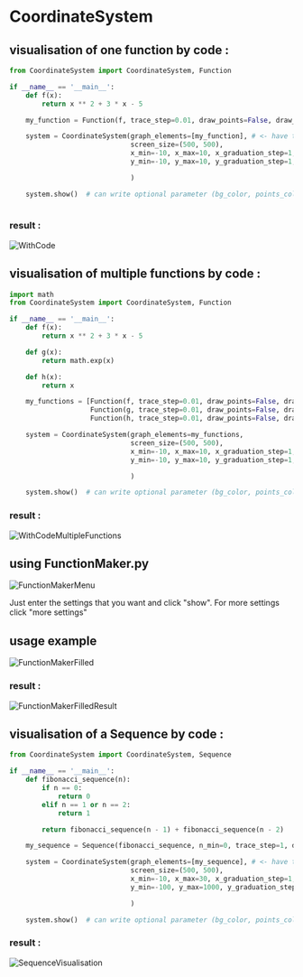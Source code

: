 # CoordinateSystem

## visualisation of one function by code :
```python
from CoordinateSystem import CoordinateSystem, Function

if __name__ == '__main__':
    def f(x):
        return x ** 2 + 3 * x - 5

    my_function = Function(f, trace_step=0.01, draw_points=False, draw_lines_between_points=True)

    system = CoordinateSystem(graph_elements=[my_function], # <- have to be a list
                              screen_size=(500, 500),
                              x_min=-10, x_max=10, x_graduation_step=1,
                              y_min=-10, y_max=10, y_graduation_step=1,

                              )

    system.show()  # can write optional parameter (bg_color, points_color_list, axes_color, graduation_color, show_coordinate, win_title, show_ignored_error)
   
```

### result : 
![WithCode](https://github.com/crocroque/FunctionVisualizer/blob/main/images/WithCode.png)

## visualisation of multiple functions by code :
```python
import math
from CoordinateSystem import CoordinateSystem, Function

if __name__ == '__main__':
    def f(x):
        return x ** 2 + 3 * x - 5

    def g(x):
        return math.exp(x)

    def h(x):
        return x

    my_functions = [Function(f, trace_step=0.01, draw_points=False, draw_lines_between_points=True),
                    Function(g, trace_step=0.01, draw_points=False, draw_lines_between_points=True),
                    Function(h, trace_step=0.01, draw_points=False, draw_lines_between_points=True)] # <- have to be a list

    system = CoordinateSystem(graph_elements=my_functions,
                              screen_size=(500, 500),
                              x_min=-10, x_max=10, x_graduation_step=1,
                              y_min=-10, y_max=10, y_graduation_step=1,

                              )

    system.show()  # can write optional parameter (bg_color, points_color_list, axes_color, graduation_color, show_coordinate, win_title, show_ignored_error)
```

### result :
![WithCodeMultipleFunctions](https://github.com/crocroque/FunctionVisualizer/blob/main/images/WithCodeMultipleFunction.png)

## using FunctionMaker.py
![FunctionMakerMenu](https://github.com/crocroque/FunctionVisualizer/blob/main/images/FunctionMakerMenu.png)

Just enter the settings that you want and click "show".
For more settings click "more settings"

## usage example
![FunctionMakerFilled](https://github.com/crocroque/FunctionVisualizer/blob/main/images/FunctionMakerFilled.png)

### result :
![FunctionMakerFilledResult](https://github.com/crocroque/FunctionVisualizer/blob/main/images/FunctionMakerFilledResult.png)

## visualisation of a Sequence by code :
```python
from CoordinateSystem import CoordinateSystem, Sequence

if __name__ == '__main__':
    def fibonacci_sequence(n):
        if n == 0:
            return 0
        elif n == 1 or n == 2:
            return 1

        return fibonacci_sequence(n - 1) + fibonacci_sequence(n - 2)

    my_sequence = Sequence(fibonacci_sequence, n_min=0, trace_step=1, draw_points=True, draw_lines_between_points=False)

    system = CoordinateSystem(graph_elements=[my_sequence], # <- have to be a list
                              screen_size=(500, 500),
                              x_min=-10, x_max=30, x_graduation_step=1,
                              y_min=-100, y_max=1000, y_graduation_step=50,

                              )

    system.show()  # can write optional parameter (bg_color, points_color_list, axes_color, graduation_color, show_coordinate, win_title, show_ignored_error)
```

### result :
![SequenceVisualisation](https://github.com/crocroque/FunctionVisualizer/blob/main/images/SequenceVisualisation.png)

